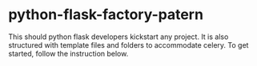 # python-flask-factory-patern
This should python flask developers kickstart any project. It is also structured with template files and folders to accommodate celery.
To get started, follow the instruction below.
